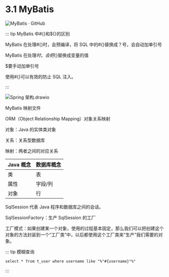 # 3.1 MyBatis

![MyBatis · GitHub](https://csnotes.oss-cn-beijing.aliyuncs.com/photos/1483254.png)

::: tip MyBatis 中#{}和${}的区别

MyBatis 在处理#{}时，会预编译，将 SQL 中的#{}替换成？号，会自动加单引号

MyBatis 在处理${}时，会把${}替换成变量的值

$要手动加单引号

使用#{}可以有效的防止 SQL 注入。

:::

![Spring 架构.drawio](https://csnotes.oss-cn-beijing.aliyuncs.com/photos/Spring%E6%9E%B6%E6%9E%84.drawio.png)

MyBatis 映射文件

ORM（Object Relationship Mapping）对象关系映射

对象：Java 的实体类对象

关系：关系型数据库

映射：两者之间的对应关系

| Java 概念 | 数据库概念 |
| -------- | ---------- |
| 类       | 表         |
| 属性     | 字段/列    |
| 对象     | 行         |

SqlSession 代表 Java 程序和数据库之间的会话。

SqlSessionFactory：生产 SqlSession 的工厂

工厂模式：如果创建某一个对象，使用的过程基本固定，那么我们可以把创建这个对象的方法封装到一个“工厂类”中，以后都使用这个工厂类来“生产”我们需要的对象。

::: tip 模糊查询

```
select * from t_user where username like "%"#{username}"%"
```

:::
